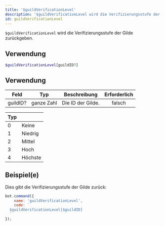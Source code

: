 ```yaml
---
title: '$guildVerificationLevel'
description: '$guildVerificationLevel wird die Verifizierungsstufe der Gilde zurückgeben.'
id: guildVerificationLevel
---
```


`$guildVerificationLevel` wird die Verifizierungsstufe der Gilde zurückgeben.

## Verwendung

```php
$guildVerificationLevel[guildID?]
```

## Verwendung

| Feld     | Typ        | Beschreibung      | Erforderlich |
| -------- | ---------- | ----------------- |:------------:|
| guildID? | ganze Zahl | Die ID der Gilde. |    falsch    |

| Typ |         |
| --- | ------- |
| 0   | Keine   |
| 1   | Niedrig |
| 2   | Mittel  |
| 3   | Hoch    |
| 4   | Höchste |

## Beispiel(e)

Dies gibt die Verifizierungsstufe der Gilde zurück:

```javascript
bot.command({
    name: 'guildVerificationLevel',
    code: `
  $guildVerificationLevel[$guildID]
  `
});
```
